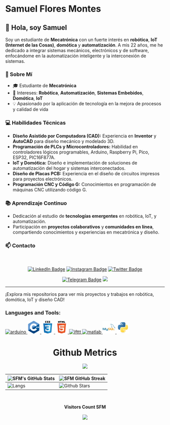 # Samuel Flores Montes

## 👋 Hola, soy Samuel

Soy un estudiante de **Mecatrónica** con un fuerte interés en **robótica**, **IoT (Internet de las Cosas)**, **domótica** y **automatización**. A mis 22 años, me he dedicado a integrar sistemas mecánicos, electrónicos y de software, enfocándome en la automatización inteligente y la interconexión de sistemas.

### 🤖 Sobre Mí

- 🎓 Estudiante de **Mecatrónica**
- 🌱 Intereses: **Robótica**, **Automatización**, **Sistemas Embebidos**, **Domótica**, **IoT**
- 💡 Apasionado por la aplicación de tecnología en la mejora de procesos y calidad de vida

### 💻 Habilidades Técnicas

- **Diseño Asistido por Computadora (CAD):** Experiencia en **Inventor** y **AutoCAD** para diseño mecánico y modelado 3D.
- **Programación de PLCs y Microcontroladores:** Habilidad en controladores lógicos programables, Arduino, Raspberry Pi, Pico, ESP32, PIC16F877A.
- **IoT y Domótica:** Diseño e implementación de soluciones de automatización del hogar y sistemas interconectados.
- **Diseño de Placas PCB:** Experiencia en el diseño de circuitos impresos para proyectos electrónicos.
- **Programación CNC y Código G:** Conocimientos en programación de máquinas CNC utilizando código G.

### 📚 Aprendizaje Continuo

- Dedicación al estudio de **tecnologías emergentes** en robótica, IoT, y automatización.
- Participación en **proyectos colaborativos** y **comunidades en línea**, compartiendo conocimientos y experiencias en mecatrónica y diseño.

### 📫 Contacto
<p align="center">
    <br/><br/><a href="https://www.linkedin.com/in/safloresmo" target="_blank"><img src="https://img.shields.io/badge/-LinkedIn-0A0A0B?logo=linkedin&style=for-the-badge&logoColor=white" alt="LinkedIn Badge" /></a>
    <a href="https://www.instagram.com/sfm_47/" target="_blank"><img src="https://img.shields.io/badge/-Instagram-0A0A0B?logo=instagram&style=for-the-badge&logoColor=white" alt="Instagram Badge" /></a>
    <a href="https://twitter.com/gilga7u7" target="_blank"><img src="https://img.shields.io/badge/-Twitter-0A0A0B?logo=twitter&style=for-the-badge&logoColor=white" alt="Twitter Badge" /></a>
</p>
<p align="center"><a href="https://t.me/gilga7u7" target="_blank"><img src="https://img.shields.io/badge/-Telegram-0A0A0B?logo=telegram&style=for-the-badge&logoColor=white" alt="Telegram Badge" /></a>
    <a href="https://www.tiktok.com/@gilga7u7" target="_blank"><img src="https://img.shields.io/badge/TikTok-000?style=for-the-badge&logo=tiktok&logoColor=white" ></a>
<p/>

---

¡Explora mis repositorios para ver mis proyectos y trabajos en robótica, domótica, IoT y diseño CAD!



<h3 align="left">Languages and Tools:</h3>
<p align="left"> <a href="https://www.arduino.cc/" target="_blank" rel="noreferrer"> <img src="https://cdn.worldvectorlogo.com/logos/arduino-1.svg" alt="arduino" width="40" height="40"/> </a> <a href="https://www.w3schools.com/cpp/" target="_blank" rel="noreferrer"> <img src="https://raw.githubusercontent.com/devicons/devicon/master/icons/cplusplus/cplusplus-original.svg" alt="cplusplus" width="40" height="40"/> </a> <a href="https://www.w3schools.com/css/" target="_blank" rel="noreferrer"> <img src="https://raw.githubusercontent.com/devicons/devicon/master/icons/css3/css3-original-wordmark.svg" alt="css3" width="40" height="40"/> </a> <a href="https://www.w3.org/html/" target="_blank" rel="noreferrer"> <img src="https://raw.githubusercontent.com/devicons/devicon/master/icons/html5/html5-original-wordmark.svg" alt="html5" width="40" height="40"/> </a> <a href="https://ifttt.com/" target="_blank" rel="noreferrer"> <img src="https://www.vectorlogo.zone/logos/ifttt/ifttt-ar21.svg" alt="ifttt" width="40" height="40"/> </a> <a href="https://www.mathworks.com/" target="_blank" rel="noreferrer"> <img src="https://upload.wikimedia.org/wikipedia/commons/2/21/Matlab_Logo.png" alt="matlab" width="40" height="40"/> </a> <a href="https://www.mysql.com/" target="_blank" rel="noreferrer"> <img src="https://raw.githubusercontent.com/devicons/devicon/master/icons/mysql/mysql-original-wordmark.svg" alt="mysql" width="40" height="40"/> </a> <a href="https://www.python.org" target="_blank" rel="noreferrer"> <img src="https://raw.githubusercontent.com/devicons/devicon/master/icons/python/python-original.svg" alt="python" width="40" height="40"/> </a> </p>

<h1 align="center">Github Metrics</h1>
<p align="center">
<img width="725em" src="https://github-profile-summary-cards.vercel.app/api/cards/profile-details?username=safloresmo&theme=github_dark" />
</p>

| ![SFM's GitHub Stats](https://github-readme-stats.vercel.app/api?username=safloresmo&show_icons=true&theme=tokyonight) | ![SFM GitHub Streak](https://github-readme-streak-stats.herokuapp.com/?user=safloresmo&theme=tokyonight) |
| --- | --- |
| ![Langs](https://github-readme-stats.vercel.app/api/top-langs/?username=safloresmo&theme=tokyonight) | ![Github Stars](https://github-readme-stats.vercel.app/api?username=safloresmo&show_icons=true&locale=en&count_private=true&hide_rank=true&custom_title=SFM's%20GitHub%20Stats&disable_animations=true&theme=tokyonight) |

<div align="center">
<br><p align="centre"><b>Visitors Count SFM</b></p>  
<p align="center"><img align="center" src="https://profile-counter.glitch.me/{safloresmo}/count.svg" /></p> 
<br>
</div>
